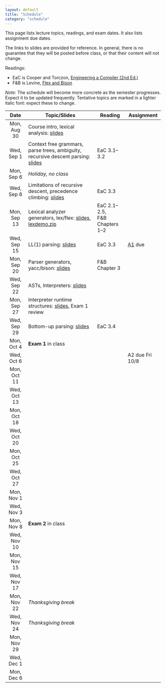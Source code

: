 ```yaml
---
layout: default
title: "Schedule"
category: "schedule"
---
```


This page lists lecture topics, readings, and exam dates.  It also lists assignment due dates.

The links to slides are provided for reference.  In general, there is no guarantee that they will be posted before class, or that their content will not change.

Readings:

* EaC is Cooper and Torczon, [Engineering a Compiler (2nd Ed.)](https://www.elsevier.com/books/engineering-a-compiler/cooper/978-0-12-088478-0)
* F&amp;B is Levine, [Flex and Bison](https://www.oreilly.com/library/view/flex-bison/9780596805418/)

*Note*: The schedule will become more concrete as the semester progresses. Expect it to be updated frequently.  Tentative topics are marked <span class="tentative">in a lighter italic font</span>: expect these to change.

Date               | Topic/Slides | Reading      | Assignment
:----------------: | ------------ | ------------ | ----------
Mon, Aug 30 | Course intro, lexical analysis: [slides](lectures/lecture01-public.pdf)
Wed, Sep 1 | Context free grammars, parse trees, ambiguity, recursive descent parsing: [slides](lectures/lecture02-public.pdf) | EaC 3.1–3.2
Mon, Sep 6 | *Holiday, no class*
Wed, Sep 8 | Limitations of recursive descent, precedence climbing: [slides](lectures/lecture03-public.pdf) | EaC 3.3
Mon, Sep 13 | Lexical analyzer generators, lex/flex: [slides](lectures/lecture04-public.pdf), [lexdemo.zip](lectures/lexdemo.zip) | EaC 2.1–2.5,<br>F&amp;B Chapters 1–2
Wed, Sep 15 | LL(1) parsing: [slides](lectures/lecture05-public.pdf) | EaC 3.3 | [A1](assign/assign01.html) due
Mon, Sep 20 | Parser generators, yacc/bison: [slides](lectures/lecture06-public.pdf)  | F&amp;B Chapter 3
Wed, Sep 22 | ASTs, Interpreters: [slides](lectures/lecture07-public.pdf)  | 
Mon, Sep 27 | Interpreter runtime structures: [slides](lectures/lecture08-public.pdf), Exam 1 review  | <!-- -->
Wed, Sep 29 | Bottom-up parsing: [slides](lectures/lecture09-public.pdf)  |  EaC 3.4
Mon, Oct 4 | **Exam 1** in class
Wed, Oct 6 | <!--Context-sensitive analysis, attribute grammars: [slides](lectures/Context_sensitive_Analysis_I.pdf) --> | <!-- EaC 4.1–4.3--> | A2 due Fri 10/8
Mon, Oct 11 | <!--Context-sensitive analysis, ad-hoc techniques: [slides](lectures/Context_sensitive_Analysis_II.pdf) --> | <!-- EaC 4.4-->
Wed, Oct 13 | <!--Compiler project intro, ASTs and symbol tables: [slides](lectures/lecture12-public.pdf) --> | <!-- EaC 5.5-->
Mon, Oct 18 | <!--Intermediate representations: [slides](lectures/Intermediate_Representations.pdf) --> | <!-- EaC 5.1–5.4 --> | <!-- [A2](assign/assign02.html) due 10/16-->
Wed, Oct 20 | <!--AST visitors, symbol tables, the procedure abstraction: [slides](lectures/The_Procedure_Abstraction_I.pdf) --> | <!-- EaC Chapter 6-->
Mon, Oct 25 | <!--Code shape for expressions: [slides](/lectures/Code_Shape_I_Quick_Intro_to_Code_Generation_+_Code_Shape_for_Expressions.pdf) --> | <!-- EaC 7.1–7.4-->
Wed, Oct 27 | <!--<b>Exam 2 out</b>, x86-64 assembly language, code generation: [slides](lectures/lecture16-public.pdf) --> | <!-- -->
Mon, Nov 1 | <!--Arrays and strings: [slides](lectures/Code_Shape_II_Arrays_Aggregates_&_Strings.pdf) --> | <!-- EaC 7.5–7.7 --> | <!-- [A3](assign/assign03.html) due 10/30-->
Wed, Nov 3 | <!--Boolean and relational expressions, decisions and loops: [slides](lectures/Code_Shape_III_Boolean_and_Relational_Expressions_+_Control_Flow.pdf)  --> | <!-- EaC 7.8 --> | <!-- -->
Mon, Nov 8 | **Exam 2** in class <!--Intro to Code optimization: [slides](lectures/Introduction_to_Optimization_terminology_&_local_value_numbering.pdf), [slides](lectures/Regional_Optimization_Superlocal_Value_Numbering_and_Loop_Unrolling.pdf) --> | <!-- EaC 8.1–8.5 --> | <!-- -->
Wed, Nov 10 | <!--Intro to Global optimization, Instruction selection: [slides](lectures/Global_Optimization_Live_Analysis.pdf), [slides](lectures/Introduction_to_Instruction_Selection_and_Peephole_based_Selection.pdf) --> | <!-- EaC 8.6, 11.5-->
Mon, Nov 15 | <!--Instruction selection, continued --> | <!-- --> | <!-- [A4](assign/assign04.html) due 11/13-->
Wed, Nov 17 | <!--<b>Exam 3 out</b>, Local register allocation: [slides](lectures/Local_Register_Allocation_and_Lab_1.pdf) --> | <!-- EaC 13.1–13.3-->
Mon, Nov 22 | *Thanksgiving break*
Wed, Nov 24 | *Thanksgiving break*
Mon, Nov 29 | <!--Discussion and [advice](assign/assign05-advice.html) on implementing code optimization -->
Wed, Dec 1 | <!--Dataflow analysis: [slides](lectures/foster-dataflow.pdf) --> | <!-- EaC 9.1–9.2, [Killdall-POPL73](lectures/killdall-popl73.pdf)-->
Mon, Dec 6 | <!--Dataflow analysis, continued; [more code optimization advice](lectures/dec02-outline.txt)  --> | <!-- --> | <!-- [A5](assign/assign05.html) due 12/4-->

<!--
See orig-sched.txt for original schedule for portion of the course
10/6 and later
-->
